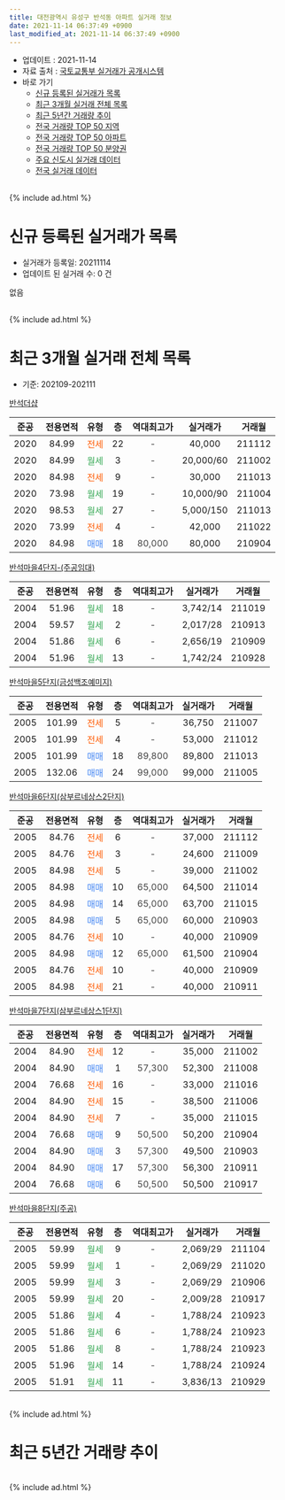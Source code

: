 ```yaml
---
title: 대전광역시 유성구 반석동 아파트 실거래 정보
date: 2021-11-14 06:37:49 +0900
last_modified_at: 2021-11-14 06:37:49 +0900
---
```


* 업데이트 : 2021-11-14
* 자료 출처 : [국토교통부 실거래가 공개시스템](http://rt.molit.go.kr)
* 바로 가기
    * [신규 등록된 실거래가 목록](#신규-등록된-실거래가-목록)
    * [최근 3개월 실거래 전체 목록](#최근-3개월-실거래-전체-목록)
    * [최근 5년간 거래량 추이](#최근-5년간-거래량-추이)
    * [전국 거래량 TOP 50 지역](https://inasie.github.io/apt-trade-info/최근-3개월-전국에서-가장-거래가-많이-발생한-지역)
    * [전국 거래량 TOP 50 아파트](https://inasie.github.io/apt-trade-info/최근-3개월-전국에서-가장-거래가-많이-발생한-아파트)
    * [전국 거래량 TOP 50 분양권](https://inasie.github.io/apt-trade-info/최근-3개월-전국에서-가장-거래가-많이-발생한-분양권)
    * [주요 신도시 실거래 데이터](https://inasie.github.io/apt-trade-info/주요-신도시)
    * [전국 실거래 데이터](https://inasie.github.io/apt-trade-info/전국)
<br>
{% include ad.html %}
<br>

# 신규 등록된 실거래가 목록
* 실거래가 등록일: 20211114
* 업데이트 된 실거래 수: 0 건

없음

<br>
{% include ad.html %}
<br>

# 최근 3개월 실거래 전체 목록
* 기준: 202109-202111


[반석더샵](https://search.naver.com/search.naver?query=%EB%8C%80%EC%A0%84%EA%B4%91%EC%97%AD%EC%8B%9C+%EC%9C%A0%EC%84%B1%EA%B5%AC+%EB%B0%98%EC%84%9D%EB%8F%99+%EB%B0%98%EC%84%9D%EB%8D%94%EC%83%B5)

|준공|전용면적|유형|층|역대최고가|실거래가|거래월|
|:---:|:---:|:---:|:---:|:---:|:---:|:---:|
|2020|84.99|<span style="color:#ff5a00">전세</span>|22|<span style="color:#444444">-</span>|40,000|211112|
|2020|84.99|<span style="color:#34a853">월세</span>|3|<span style="color:#444444">-</span>|20,000/60|211002|
|2020|84.98|<span style="color:#ff5a00">전세</span>|9|<span style="color:#444444">-</span>|30,000|211013|
|2020|73.98|<span style="color:#34a853">월세</span>|19|<span style="color:#444444">-</span>|10,000/90|211004|
|2020|98.53|<span style="color:#34a853">월세</span>|27|<span style="color:#444444">-</span>|5,000/150|211013|
|2020|73.99|<span style="color:#ff5a00">전세</span>|4|<span style="color:#444444">-</span>|42,000|211022|
|2020|84.98|<span style="color:#4285f3">매매</span>|18|<span style="color:#444444">80,000</span>|80,000|210904|

[반석마을4단지-(주공임대)](https://search.naver.com/search.naver?query=%EB%8C%80%EC%A0%84%EA%B4%91%EC%97%AD%EC%8B%9C+%EC%9C%A0%EC%84%B1%EA%B5%AC+%EB%B0%98%EC%84%9D%EB%8F%99+%EB%B0%98%EC%84%9D%EB%A7%88%EC%9D%844%EB%8B%A8%EC%A7%80-%28%EC%A3%BC%EA%B3%B5%EC%9E%84%EB%8C%80%29)

|준공|전용면적|유형|층|역대최고가|실거래가|거래월|
|:---:|:---:|:---:|:---:|:---:|:---:|:---:|
|2004|51.96|<span style="color:#34a853">월세</span>|18|<span style="color:#444444">-</span>|3,742/14|211019|
|2004|59.57|<span style="color:#34a853">월세</span>|2|<span style="color:#444444">-</span>|2,017/28|210913|
|2004|51.86|<span style="color:#34a853">월세</span>|6|<span style="color:#444444">-</span>|2,656/19|210909|
|2004|51.96|<span style="color:#34a853">월세</span>|13|<span style="color:#444444">-</span>|1,742/24|210928|

[반석마을5단지(금성백조예미지)](https://search.naver.com/search.naver?query=%EB%8C%80%EC%A0%84%EA%B4%91%EC%97%AD%EC%8B%9C+%EC%9C%A0%EC%84%B1%EA%B5%AC+%EB%B0%98%EC%84%9D%EB%8F%99+%EB%B0%98%EC%84%9D%EB%A7%88%EC%9D%845%EB%8B%A8%EC%A7%80%28%EA%B8%88%EC%84%B1%EB%B0%B1%EC%A1%B0%EC%98%88%EB%AF%B8%EC%A7%80%29)

|준공|전용면적|유형|층|역대최고가|실거래가|거래월|
|:---:|:---:|:---:|:---:|:---:|:---:|:---:|
|2005|101.99|<span style="color:#ff5a00">전세</span>|5|<span style="color:#444444">-</span>|36,750|211007|
|2005|101.99|<span style="color:#ff5a00">전세</span>|4|<span style="color:#444444">-</span>|53,000|211012|
|2005|101.99|<span style="color:#4285f3">매매</span>|18|<span style="color:#444444">89,800</span>|89,800|211013|
|2005|132.06|<span style="color:#4285f3">매매</span>|24|<span style="color:#444444">99,000</span>|99,000|211005|

[반석마을6단지(삼부르네상스2단지)](https://search.naver.com/search.naver?query=%EB%8C%80%EC%A0%84%EA%B4%91%EC%97%AD%EC%8B%9C+%EC%9C%A0%EC%84%B1%EA%B5%AC+%EB%B0%98%EC%84%9D%EB%8F%99+%EB%B0%98%EC%84%9D%EB%A7%88%EC%9D%846%EB%8B%A8%EC%A7%80%28%EC%82%BC%EB%B6%80%EB%A5%B4%EB%84%A4%EC%83%81%EC%8A%A42%EB%8B%A8%EC%A7%80%29)

|준공|전용면적|유형|층|역대최고가|실거래가|거래월|
|:---:|:---:|:---:|:---:|:---:|:---:|:---:|
|2005|84.76|<span style="color:#ff5a00">전세</span>|6|<span style="color:#444444">-</span>|37,000|211112|
|2005|84.76|<span style="color:#ff5a00">전세</span>|3|<span style="color:#444444">-</span>|24,600|211009|
|2005|84.98|<span style="color:#ff5a00">전세</span>|5|<span style="color:#444444">-</span>|39,000|211002|
|2005|84.98|<span style="color:#4285f3">매매</span>|10|<span style="color:#444444">65,000</span>|64,500|211014|
|2005|84.98|<span style="color:#4285f3">매매</span>|14|<span style="color:#444444">65,000</span>|63,700|211015|
|2005|84.98|<span style="color:#4285f3">매매</span>|5|<span style="color:#444444">65,000</span>|60,000|210903|
|2005|84.76|<span style="color:#ff5a00">전세</span>|10|<span style="color:#444444">-</span>|40,000|210909|
|2005|84.98|<span style="color:#4285f3">매매</span>|12|<span style="color:#444444">65,000</span>|61,500|210904|
|2005|84.76|<span style="color:#ff5a00">전세</span>|10|<span style="color:#444444">-</span>|40,000|210909|
|2005|84.98|<span style="color:#ff5a00">전세</span>|21|<span style="color:#444444">-</span>|40,000|210911|

[반석마을7단지(삼부르네상스1단지)](https://search.naver.com/search.naver?query=%EB%8C%80%EC%A0%84%EA%B4%91%EC%97%AD%EC%8B%9C+%EC%9C%A0%EC%84%B1%EA%B5%AC+%EB%B0%98%EC%84%9D%EB%8F%99+%EB%B0%98%EC%84%9D%EB%A7%88%EC%9D%847%EB%8B%A8%EC%A7%80%28%EC%82%BC%EB%B6%80%EB%A5%B4%EB%84%A4%EC%83%81%EC%8A%A41%EB%8B%A8%EC%A7%80%29)

|준공|전용면적|유형|층|역대최고가|실거래가|거래월|
|:---:|:---:|:---:|:---:|:---:|:---:|:---:|
|2004|84.90|<span style="color:#ff5a00">전세</span>|12|<span style="color:#444444">-</span>|35,000|211002|
|2004|84.90|<span style="color:#4285f3">매매</span>|1|<span style="color:#444444">57,300</span>|52,300|211008|
|2004|76.68|<span style="color:#ff5a00">전세</span>|16|<span style="color:#444444">-</span>|33,000|211016|
|2004|84.90|<span style="color:#ff5a00">전세</span>|15|<span style="color:#444444">-</span>|38,500|211006|
|2004|84.90|<span style="color:#ff5a00">전세</span>|7|<span style="color:#444444">-</span>|35,000|211015|
|2004|76.68|<span style="color:#4285f3">매매</span>|9|<span style="color:#444444">50,500</span>|50,200|210904|
|2004|84.90|<span style="color:#4285f3">매매</span>|3|<span style="color:#444444">57,300</span>|49,500|210903|
|2004|84.90|<span style="color:#4285f3">매매</span>|17|<span style="color:#444444">57,300</span>|56,300|210911|
|2004|76.68|<span style="color:#4285f3">매매</span>|6|<span style="color:#444444">50,500</span>|50,500|210917|

[반석마을8단지(주공)](https://search.naver.com/search.naver?query=%EB%8C%80%EC%A0%84%EA%B4%91%EC%97%AD%EC%8B%9C+%EC%9C%A0%EC%84%B1%EA%B5%AC+%EB%B0%98%EC%84%9D%EB%8F%99+%EB%B0%98%EC%84%9D%EB%A7%88%EC%9D%848%EB%8B%A8%EC%A7%80%28%EC%A3%BC%EA%B3%B5%29)

|준공|전용면적|유형|층|역대최고가|실거래가|거래월|
|:---:|:---:|:---:|:---:|:---:|:---:|:---:|
|2005|59.99|<span style="color:#34a853">월세</span>|9|<span style="color:#444444">-</span>|2,069/29|211104|
|2005|59.99|<span style="color:#34a853">월세</span>|1|<span style="color:#444444">-</span>|2,069/29|211020|
|2005|59.99|<span style="color:#34a853">월세</span>|3|<span style="color:#444444">-</span>|2,069/29|210906|
|2005|59.99|<span style="color:#34a853">월세</span>|20|<span style="color:#444444">-</span>|2,009/28|210917|
|2005|51.86|<span style="color:#34a853">월세</span>|4|<span style="color:#444444">-</span>|1,788/24|210923|
|2005|51.86|<span style="color:#34a853">월세</span>|6|<span style="color:#444444">-</span>|1,788/24|210923|
|2005|51.86|<span style="color:#34a853">월세</span>|8|<span style="color:#444444">-</span>|1,788/24|210923|
|2005|51.96|<span style="color:#34a853">월세</span>|14|<span style="color:#444444">-</span>|1,788/24|210924|
|2005|51.91|<span style="color:#34a853">월세</span>|11|<span style="color:#444444">-</span>|3,836/13|210929|


<br>
{% include ad.html %}
<br>

# 최근 5년간 거래량 추이


<div style="width:100%;">
    <canvas id="deal_progress" height="200"></canvas>
</div>

<script>
new Chart(document.getElementById("deal_progress"), {
    type: 'line',
    data: {
        labels: ['201611','201612','201701','201702','201703','201704','201705','201706','201707','201708','201709','201710','201711','201712','201801','201802','201803','201804','201805','201806','201807','201808','201809','201810','201811','201812','201901','201902','201903','201904','201905','201906','201907','201908','201909','201910','201911','201912','202001','202002','202003','202004','202005','202006','202007','202008','202009','202010','202011','202012','202101','202102','202103','202104','202105','202106','202107','202108','202109','202110','202111'],
        datasets: [{
            label: '매매',
            pointRadius: 1,
            data: [12, 14, 10, 11, 17, 9, 13, 10, 13, 25, 14, 16, 14, 17, 30, 28, 25, 27, 28, 11, 6, 20, 30, 40, 32, 25, 11, 18, 17, 22, 27, 37, 27, 35, 31, 32, 45, 40, 14, 18, 14, 22, 17, 34, 50, 24, 12, 7, 14, 13, 8, 2, 5, 11, 8, 1, 7, 5, 7, 5, 0],
            borderColor: "rgba(255, 201, 14, 1)",
            backgroundColor: "rgba(255, 201, 14, 0.5)",
            fill: false,
            lineTension: 0
        },{
            label: '전월세',
            pointRadius: 1,
            data: [22, 28, 16, 19, 15, 12, 16, 13, 8, 18, 17, 15, 10, 24, 21, 13, 24, 9, 4, 8, 12, 21, 7, 13, 19, 15, 16, 13, 7, 10, 16, 13, 17, 15, 9, 18, 22, 27, 25, 25, 28, 30, 52, 41, 25, 18, 10, 13, 27, 24, 16, 9, 16, 15, 35, 18, 9, 17, 13, 15, 3],
            borderColor: "rgba(0, 141, 185, 1)",
            backgroundColor: "rgba(0, 141, 185, 0.5)",
            fill: false,
            lineTension: 0
        }
        ]
    },
    options: {
        responsive: true,
        title: {
            display: false
        },
        tooltips: {
            mode: 'index',
            intersect: false
        },
        hover: {
            mode: 'nearest',
            intersect: true
        },
        scales: {
            xAxes: [{
                display: true,
                scaleLabel: {
                    display: true,
                    labelString: '년/월'
                }
            }],
            yAxes: [{
                display: true,
                ticks: {
                    suggestedMin: 0,
                },
                scaleLabel: {
                    display: true,
                    labelString: '실거래 수'
                }
            }]
        }
    }
});

</script>


<br>
{% include ad.html %}
<br>

